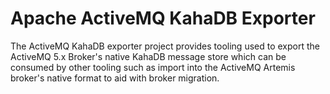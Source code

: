 Apache ActiveMQ KahaDB Exporter
===============================

The ActiveMQ KahaDB exporter project provides tooling used to export the
ActiveMQ 5.x Broker's native KahaDB message store which can be consumed by
other tooling such as import into the ActiveMQ Artemis broker's native format
to aid with broker migration.

